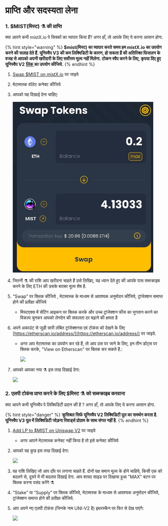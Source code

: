 # प्राप्ति और सदस्यता लेना

### 1. $MIST\(**मिस्ट**\) ⚗️ **की प्राप्ति**

क्या आपने कभी mistX.io पे सिक्कों का व्यापार किया हैं? अगर हाँ, तो आपके लिए ये करना आसान होगा.

{% hint style="warning" %}
**$mist\(मिस्ट\) का व्यापार करते समय हम mistX.io का उपयोग करने की सलाह देते हैं.‌ यूनिस्वैप V3 की कम लिक्विडिटी के कारण, हो सकता हैं की अतिरिक्त फिसलन के वजह से आपको अपनी खरीदारी के लिए सर्वोत्तम मूल्य नहीं मिलेगा. टोकन स्वैप करने के लिए, कृपया दिए हुए ‌यूनिस्वैप V2** [**लिंक** ](https://app.uniswap.org/#/swap?outputCurrency=0x88acdd2a6425c3faae4bc9650fd7e27e0bebb7ab&use=V2)**का उपयोग कीजिये.**
{% endhint %}

1. [Swap $MIST on mistX.io](http://swap.mist.alchemist.wtf/) पर जाइये 
2. मेटामास्क वॉलेट कनेक्ट कीजिये
3. आपको यह दिखाई देना चाहिए:

    ![](.gitbook/assets/image%20%2821%29.png)

4. जितनी ⚗️ की राशि आप खरीदना चाहते हैं उसे लिखिए, यह ध्यान देते हुए की आपके पास सब्स्क्राइब करने के लिए ETH की उसके बराबर मूल्य शेष है.
5. “Swap” पर क्लिक कीजिये , मेटामास्क के माध्यम से आवश्यक अनुमोदन कीजिये, ट्रांजेक्शन समाप्त होने की प्रतीक्षा कीजिये
   * मिस्टएक्स में सेटिंग आइकन पर क्लिक करके और उच्च ट्रांजेक्शन फीस का भुगतान करने का विकल्प चुनकर आपको लेनदेन की सफलता दर बढ़ाने की क्षमता है
6. अपने अकाउंट से जुड़ी सारी लंबित ट्रांजेक्शनस एवं टोकंस को देखने के लिए [https://etherscan.io/address/](https://etherscan.io/address/) पर जाइये.
   * अगर आप मेटामास्क का उपयोग कर रहे हैं, तो आप उस पर जाने के लिए, इन तीन डॉट्स पर क्लिक करके, "View on Etherscan" पर क्लिक कर सकते हैं.:

     ![](https://i.imgur.com/jdzodQP.png)
7. आपको आपका नया ⚗️  इस तरह दिखाई देगा:

    ![](https://i.imgur.com/bF9wsrg.png)

### 2. **एलपी टोकंस प्राप्त करने के लिए $मिस्ट** ⚗️ **को सब्स्क्राइब करवाना** 

क्या आपने कभी यूनिस्वैप पे लिक्विडिटी प्रदान की है ? अगर हाँ, तो आपके लिए ये करना आसान होगा.

{% hint style="danger" %}
**क्रूसिबल सिर्फ यूनिस्वैप V2 लिक्विडिटी पूल का समर्थन करता है. यूनिस्वैप V3 पूल में लिक्विडिटी जोड़ना रिवार्ड्स प्रोग्राम के साथ संगत नहीं है**.
{% endhint %}

1. [Add LP to $MIST on Uniswap V2](https://app.uniswap.org/#/add/v2/0x88acdd2a6425c3faae4bc9650fd7e27e0bebb7ab/ETH) पर जाइये 
   * अगर आपने मेटामास्क कनेक्ट नहीं किया है तो इसे कनेक्ट कीजिये 
2. आपको यह कुछ इस तरह दिखाई देगा:

    ![](https://i.imgur.com/7paIEyF.png)

3. वह राशि लिखिए जो आप दाँव पर लगाना चाहते हैं. दोनों पक्ष समान मूल्य के होने चाहिये, किसी एक को बदलने से, दूसरे में भी बदलाव दिखाई देगा. आप शायद साइड पर दिखाया हुआ "MAX" बटन पर क्लिक करना पसंद करेंगे ⚗️
4. “Stake” या “Supply” पर क्लिक कीजिये, मेटामास्क के माध्यम से आवश्यक अनुमोदन कीजिये, ट्रांजेक्शन समाप्त होने की प्रतीक्षा कीजिये.
5. आप अपने नए एलपी टोकंस \(जिनके नाम UNI-V2 है\) इथरस्कैन पर फिर से देख पाएंगे:

    ![](https://i.imgur.com/6hAoHGw.png)

## 

